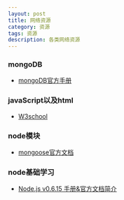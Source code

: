 ```yaml
---
layout: post
title: 网络资源
category: 资源
tags: 资源
description: 各类网络资源
---
```

### mongoDB

* [mongoDB官方手册](http://docs.mongodb.org/manual/)

### javaScript以及html

* [W3school](http://www.w3school.com.cn/)

### node模块

* [mongoose官方文档](http://mongoosejs.com/)

### node基础学习

* [Node.js v0.6.15 手册&官方文档简介](http://blog.sina.com.cn/s/blog_721770d901012m74.html)
